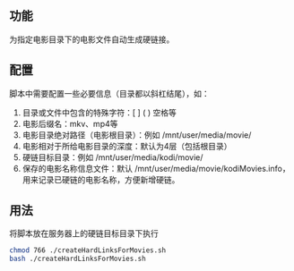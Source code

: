 ## 功能

为指定电影目录下的电影文件自动生成硬链接。

## 配置

脚本中需要配置一些必要信息（目录都以斜杠结尾），如：



1. 目录或文件中包含的特殊字符：[ ] ( ) 空格等
2. 电影后缀名：mkv、mp4等
3. 电影目录绝对路径（电影根目录）：例如 /mnt/user/media/movie/
4. 电影相对于所给电影目录的深度：默认为4层（包括根目录）
5. 硬链目标目录：例如 /mnt/user/media/kodi/movie/
6. 保存的电影名称信息文件：默认 /mnt/user/media/movie/kodiMovies.info，用来记录已硬链的电影名称，方便新增硬链。

## 用法

将脚本放在服务器上的硬链目标目录下执行

``` bash
chmod 766 ./createHardLinksForMovies.sh
bash ./createHardLinksForMovies.sh
```
